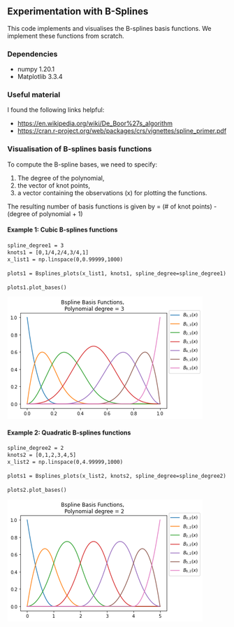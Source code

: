 ## Experimentation with B-Splines

This code implements and visualises the B-splines basis functions. We implement these functions from scratch. 

### Dependencies
- numpy 1.20.1
- Matplotlib 3.3.4

### Useful material
I found the following links helpful:
- https://en.wikipedia.org/wiki/De_Boor%27s_algorithm
- https://cran.r-project.org/web/packages/crs/vignettes/spline_primer.pdf

### Visualisation of B-splines basis functions
To compute the B-spline bases, we need to specify:
1. The degree of the polynomial,
2. the vector of knot points,
3. a vector containing the observations (x) for plotting the functions.

The resulting number of basis functions is given by = (# of knot points) - (degree of polynomial + 1) 

#### Example 1: Cubic B-splines functions
```
spline_degree1 = 3
knots1 = [0,1/4,2/4,3/4,1]
x_list1 = np.linspace(0,0.99999,1000)

plots1 = Bsplines_plots(x_list1, knots1, spline_degree=spline_degree1)

plots1.plot_bases()
```
![Example 1](Bsplines/plots/example1-degree-3.png)

#### Example 2: Quadratic B-splines functions
```
spline_degree2 = 2
knots2 = [0,1,2,3,4,5]
x_list2 = np.linspace(0,4.99999,1000)

plots1 = Bsplines_plots(x_list2, knots2, spline_degree=spline_degree2)

plots2.plot_bases()
```
![Example 1](Bsplines/plots/example2-degree-2.png)

